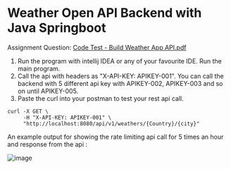 # Weather Open API Backend with Java Springboot

Assignment Question: 
[Code Test - Build Weather App API.pdf](https://github.com/user-attachments/files/20816011/Code.Test.-.Build.Weather.App.API.pdf)



1. Run the program with intellij IDEA or any of your favourite IDE. Run the main program. 
2. Call the api with headers as "X-API-KEY: APIKEY-001". You can call the backend with 5 different api key with APIKEY-002, APIKEY-003 and so on until APIKEY-005.
3. Paste the curl into your postman to test your rest api call.


```
curl -X GET \
     -H "X-API-KEY: APIKEY-001" \
     "http://localhost:8080/api/v1/weathers/{Country}/{city}"

```

An example output for showing the rate limiting api call for 5 times an hour and response from the api :

![image](https://github.com/user-attachments/assets/21ad24cd-b6d8-41ca-9c26-dfeea332cb04)
